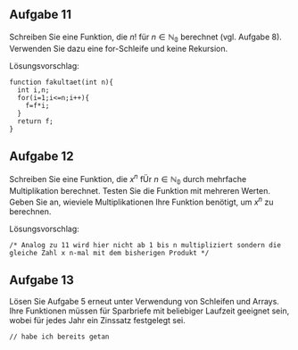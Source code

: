 ## Aufgabe 11

Schreiben Sie eine Funktion, die $n!$ für $n \in \mathbb{N_0}$ berechnet (vgl. Aufgabe 8). Verwenden Sie dazu
eine for-Schleife und keine Rekursion.

Lösungsvorschlag:

    function fakultaet(int n){
      int i,n;
      for(i=1;i<=n;i++){
        f=f*i;
      }
      return f;
    }

## Aufgabe 12

Schreiben Sie eine Funktion, die
$x^n$ fÜr $n \in \mathbb{N_0}$ durch mehrfache Multiplikation berechnet. Testen
Sie die Funktion mit mehreren Werten. Geben Sie an, wieviele Multiplikationen Ihre Funktion
benötigt, um $x^n$ zu berechnen.

Lösungsvorschlag:

    /* Analog zu 11 wird hier nicht ab 1 bis n multipliziert sondern die gleiche Zahl x n-mal mit dem bisherigen Produkt */

## Aufgabe 13

Lösen Sie Aufgabe 5 erneut unter Verwendung von Schleifen und Arrays. Ihre Funktionen
müssen für Sparbriefe mit beliebiger Laufzeit geeignet sein, wobei für jedes Jahr ein Zinssatz festgelegt sei.

    // habe ich bereits getan
